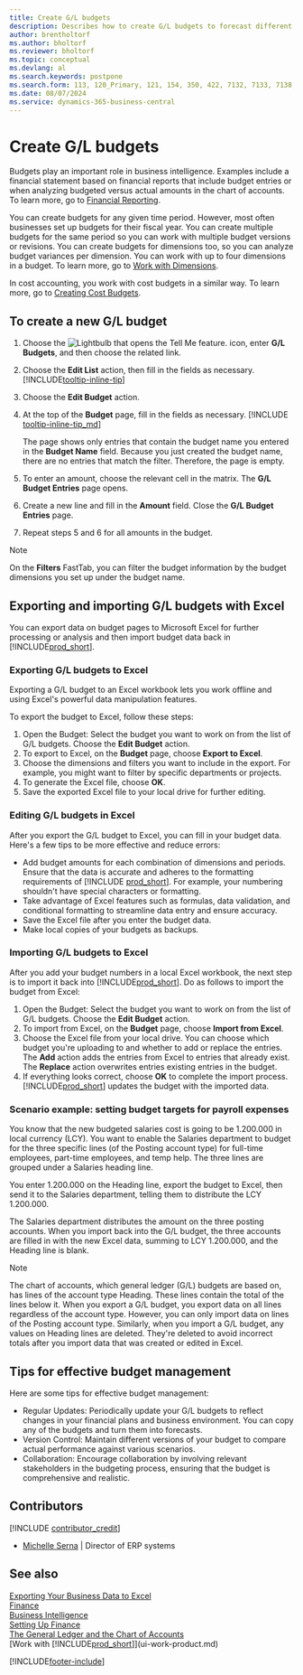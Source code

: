 ```yaml
---
title: Create G/L budgets
description: Describes how to create G/L budgets to forecast different financial activities and assign dimensions for business intelligence purposes.
author: brentholtorf
ms.author: bholtorf
ms.reviewer: bholtorf
ms.topic: conceptual
ms.devlang: al
ms.search.keywords: postpone
ms.search.form: 113, 120_Primary, 121, 154, 350, 422, 7132, 7133, 7138, 7139, 9203, 9219, 9239, 9373, 9374
ms.date: 08/07/2024
ms.service: dynamics-365-business-central
---
```


# Create G/L budgets

Budgets play an important role in business intelligence. Examples include a financial statement based on financial reports that include budget entries or when analyzing budgeted versus actual amounts in the chart of accounts. To learn more, go to [Financial Reporting](bi.md).

You can create budgets for any given time period. However, most often businesses set up budgets for their fiscal year. You can create multiple budgets for the same period so you can work with multiple budget versions or revisions. You can create budgets for dimensions too, so you can analyze budget variances per dimension. You can work with up to four dimensions in a budget. To learn more, go to [Work with Dimensions](finance-dimensions.md).

In cost accounting, you work with cost budgets in a similar way. To learn more, go to [Creating Cost Budgets](finance-create-cost-budgets.md).  

## To create a new G/L budget

1. Choose the ![Lightbulb that opens the Tell Me feature.](media/ui-search/search_small.png "Tell me what you want to do") icon, enter **G/L Budgets**, and then choose the related link.  
2. Choose the **Edit List** action, then fill in the fields as necessary. [!INCLUDE[tooltip-inline-tip](includes/tooltip-inline-tip_md.md)]  
3. Choose the **Edit Budget** action.
4. At the top of the **Budget** page, fill in the fields as necessary. [!INCLUDE [tooltip-inline-tip_md](includes/tooltip-inline-tip_md.md)]  

   The page shows only entries that contain the budget name you entered in the **Budget Name** field. Because you just created the budget name, there are no entries that match the filter. Therefore, the page is empty.  
5. To enter an amount, choose the relevant cell in the matrix. The **G/L Budget Entries** page opens.  
6. Create a new line and fill in the **Amount** field. Close the **G/L Budget Entries** page.  
7. Repeat steps 5 and 6 for all amounts in the budget.  

> [!NOTE]  
> On the **Filters** FastTab, you can filter the budget information by the budget dimensions you set up under the budget name.

## Exporting and importing G/L budgets with Excel

You can export data on budget pages to Microsoft Excel for further processing or analysis and then import budget data back in [!INCLUDE[prod_short](includes/prod_short.md)].

### Exporting G/L budgets to Excel

Exporting a G/L budget to an Excel workbook lets you work offline and using Excel's powerful data manipulation features.

To export the budget to Excel, follow these steps:

1. Open the Budget: Select the budget you want to work on from the list of G/L budgets. Choose the **Edit Budget** action.
1. To export to Excel, on the **Budget** page, choose **Export to Excel**.
1. Choose the dimensions and filters you want to include in the export. For example, you might want to filter by specific departments or projects.
1. To generate the Excel file, choose **OK**.
1. Save the exported Excel file to your local drive for further editing.

### Editing G/L budgets in Excel

After you export the G/L budget to Excel, you can fill in your budget data. Here's a few tips to be more effective and reduce errors:

- Add budget amounts for each combination of dimensions and periods. Ensure that the data is accurate and adheres to the formatting requirements of [!INCLUDE [prod_short](includes/prod_short.md)]. For example, your numbering shouldn't have special characters or formatting.
- Take advantage of Excel features such as formulas, data validation, and conditional formatting to streamline data entry and ensure accuracy.
- Save the Excel file after you enter the budget data.
- Make local copies of your budgets as backups.

### Importing G/L budgets to Excel

After you add your budget numbers in a local Excel workbook, the next step is to import it back into [!INCLUDE[prod_short](includes/prod_short.md)]. Do as follows to import the budget from Excel:

1. Open the Budget: Select the budget you want to work on from the list of G/L budgets. Choose the **Edit Budget** action.
1. To import from Excel, on the **Budget** page, choose **Import from Excel**.
1. Choose the Excel file from your local drive. You can choose which budget you're uploading to and whether to add or replace the entries. The **Add** action adds the entries from Excel to entries that already exist. The **Replace** action overwrites entries existing entries in the budget.
1. If everything looks correct, choose **OK** to complete the import process. [!INCLUDE[prod_short](includes/prod_short.md)] updates the budget with the imported data.

### Scenario example: setting budget targets for payroll expenses

You know that the new budgeted salaries cost is going to be 1.200.000 in local currency (LCY). You want to enable the Salaries department to budget for the three specific lines (of the Posting account type) for full-time employees, part-time employees, and temp help. The three lines are grouped under a Salaries heading line.

You enter 1.200.000 on the Heading line, export the budget to Excel, then send it to the Salaries department, telling them to distribute the LCY 1.200.000.

The Salaries department distributes the amount on the three posting accounts. When you import back into the G/L budget, the three accounts are filled in with the new Excel data, summing to LCY 1.200.000, and the Heading line is blank.

> [!NOTE]
> The chart of accounts, which general ledger (G/L) budgets are based on, has lines of the account type Heading. These lines contain the total of the lines below it. When you export a G/L budget, you export data on all lines regardless of the account type. However, you can only import data on lines of the Posting account type. Similarly, when you import a G/L budget, any values on Heading lines are deleted. They're deleted to avoid incorrect totals after you import data that was created or edited in Excel.

## Tips for effective budget management

Here are some tips for effective budget management:

- Regular Updates: Periodically update your G/L budgets to reflect changes in your financial plans and business environment. You can copy any of the budgets and turn them into forecasts.
- Version Control: Maintain different versions of your budget to compare actual performance against various scenarios.
- Collaboration: Encourage collaboration by involving relevant stakeholders in the budgeting process, ensuring that the budget is comprehensive and realistic.

## Contributors

[!INCLUDE [contributor_credit](includes/contributor_credit.md)]

* [Michelle Serna](https://www.linkedin.com/in/michelleserna1/) | Director of ERP systems

## See also

[Exporting Your Business Data to Excel](about-export-data.md)  
[Finance](finance.md)  
[Business Intelligence](bi.md)  
[Setting Up Finance](finance-setup-finance.md)  
[The General Ledger and the Chart of Accounts](finance-general-ledger.md)  
[Work with [!INCLUDE[prod_short](includes/prod_short.md)]](ui-work-product.md)  

[!INCLUDE[footer-include](includes/footer-banner.md)]
